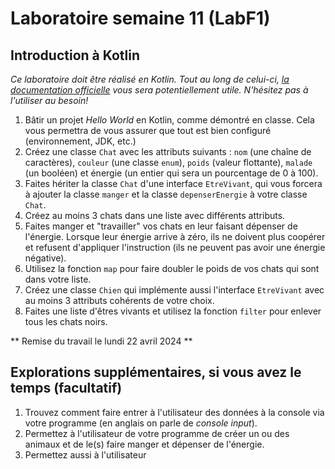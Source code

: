 # Laboratoire semaine 11 (LabF1)
## Introduction à Kotlin

*Ce laboratoire doit être réalisé en Kotlin. Tout au long de celui-ci, [la documentation officielle](https://kotlinlang.org/docs/basic-syntax.html) vous sera potentiellement utile. N'hésitez pas à l'utiliser au besoin!*

1. Bâtir un projet *Hello World* en Kotlin, comme démontré en classe. Cela vous permettra de vous assurer que tout est bien configuré (environnement, JDK, etc.)
1. Créez une classe `Chat` avec les attributs suivants : `nom` (une chaîne de caractères), `couleur` (une classe `enum`), `poids` (valeur flottante), `malade` (un booléen) et énergie (un entier qui sera un pourcentage de 0 à 100).
1. Faites hériter la classe `Chat` d'une interface `EtreVivant`, qui vous forcera à ajouter la classe `manger` et la classe `depenserEnergie` à votre classe `Chat`.
1. Créez au moins 3 chats dans une liste avec différents attributs.
1. Faites manger et "travailler" vos chats en leur faisant dépenser de l'énergie. Lorsque leur énergie arrive à zéro, ils ne doivent plus coopérer et refusent d'appliquer l'instruction (ils ne peuvent pas avoir une énergie négative).
1. Utilisez la fonction `map` pour faire doubler le poids de vos chats qui sont dans votre liste.
1. Créez une classe `Chien` qui implémente aussi l'interface `EtreVivant` avec au moins 3 attributs cohérents de votre choix.
1. Faites une liste d'êtres vivants et utilisez la fonction `filter` pour enlever tous les chats noirs.

** Remise du travail le lundi 22 avril 2024 **

## Explorations supplémentaires, si vous avez le temps (facultatif)
1. Trouvez comment faire entrer à l'utilisateur des données à la console via votre programme (en anglais on parle de *console input*).
1. Permettez à l'utilisateur de votre programme de créer un ou des animaux et de le(s) faire manger et dépenser de l'énergie.
1. Permettez aussi à l'utilisateur 
